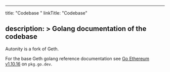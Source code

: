 
---
title: "Codebase "
linkTitle: "Codebase"

description: >
  Golang documentation of the codebase 
---


Autonity is a fork of Geth.

For the base Geth golang reference documentation see [Go Ethereum v1.10.16](https://pkg.go.dev/github.com/ethereum/go-ethereum@v1.10.16) on `pkg.go.dev`.